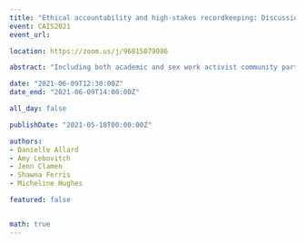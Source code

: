 ```yaml
---
title: "Ethical accountability and high-stakes recordkeeping: Discussions from the Sex Work Activist Histories Project"
event: CAIS2021
event_url:

location: https://zoom.us/j/96815079086

abstract: "Including both academic and sex work activist community partners, panel members will discuss established and developing practices and key findings from the Sex Work Activist Histories Projects’ first two years as we collected and  archived sex work activist histories. We draw from feminist and Indigenous frameworks of ethical, affective, and relational accountability (among groups, between academics and non-academics involved in the project, and between people and their records/histories) to productively consider how project relationships might be cultivated that are mutually accountable to the varied and complex analytical and affective positionalities of project members as they work togeth"

date: "2021-06-09T12:30:00Z"
date_end: "2021-06-09T14:00:00Z"

all_day: false

publishDate: "2021-05-18T00:00:00Z"

authors:
- Danielle Allard
- Amy Lebovitch
- Jenn Clamen
- Shawna Ferris
- Micheline Hughes

featured: false


math: true
---
```

